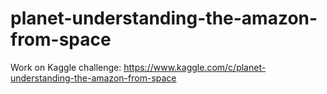 # planet-understanding-the-amazon-from-space
Work on Kaggle challenge: https://www.kaggle.com/c/planet-understanding-the-amazon-from-space
